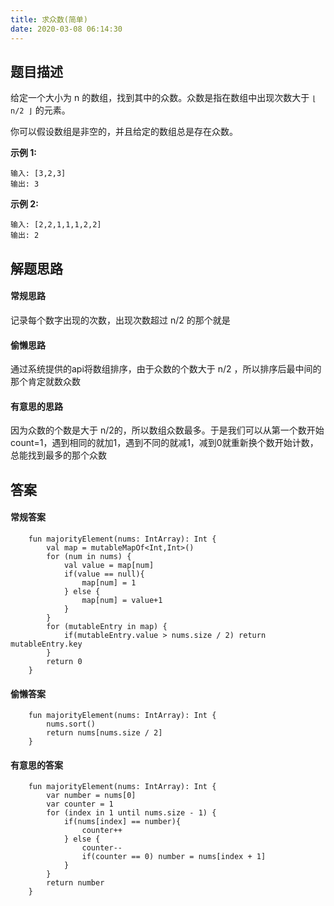 ```yaml
---
title: 求众数(简单)
date: 2020-03-08 06:14:30
---
```

## 题目描述

给定一个大小为 n 的数组，找到其中的众数。众数是指在数组中出现次数大于 ``⌊ n/2 ⌋`` 的元素。

你可以假设数组是非空的，并且给定的数组总是存在众数。

**示例 1:**


```
输入: [3,2,3]
输出: 3
```

**示例 2:**


```
输入: [2,2,1,1,1,2,2]
输出: 2
```

## 解题思路

#### 常规思路

记录每个数字出现的次数，出现次数超过 n/2 的那个就是


#### 偷懒思路

通过系统提供的api将数组排序，由于众数的个数大于 n/2 ，所以排序后最中间的那个肯定就数众数


#### 有意思的思路

因为众数的个数是大于 n/2的，所以数组众数最多。于是我们可以从第一个数开始count=1，遇到相同的就加1，遇到不同的就减1，减到0就重新换个数开始计数，总能找到最多的那个众数


## 答案

#### 常规答案


```
    fun majorityElement(nums: IntArray): Int {
        val map = mutableMapOf<Int,Int>()
        for (num in nums) {
            val value = map[num]
            if(value == null){
                map[num] = 1
            } else {
                map[num] = value+1
            }
        }
        for (mutableEntry in map) {
            if(mutableEntry.value > nums.size / 2) return mutableEntry.key
        }
        return 0
    }
```


#### 偷懒答案


```
    fun majorityElement(nums: IntArray): Int {
        nums.sort()
        return nums[nums.size / 2]
    }
```


#### 有意思的答案


```
    fun majorityElement(nums: IntArray): Int {
        var number = nums[0]
        var counter = 1
        for (index in 1 until nums.size - 1) {
            if(nums[index] == number){
                counter++
            } else {
                counter--
                if(counter == 0) number = nums[index + 1]
            }
        }
        return number
    }
```
